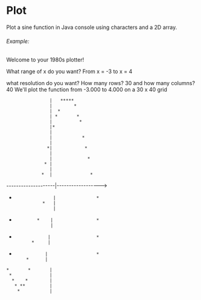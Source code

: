 # Plot

Plot a sine function in Java console using characters and a 2D array.

###### Example:
Welcome to your 1980s plotter!

What range of x do you want?
From x = -3
to x = 4

what resolution do you want?
How many rows? 30
and how many columns? 40
We'll plot the function from -3.000 to 4.000 on a 30 x 40 grid

                    |   *****           
                    |        *          
                    |  *                
                    | *       *         
                    |          *        
                    |*                  
                    |                   
                    |           *       
                    |                   
                   *|            *      
                    |                   
                    |             *     
                  * |                   
                    |                   
                 *  |              *    
\--------------------|------------------>
*                   |               *   
                *   |                   
                    |                   
 *             *    |                *  
                    |                   
  *                 |                 * 
              *     |                   
   *                |                  *
             *      |                   
    *       *       |                   
     *              |                   
      *    *        |                   
       * **         |                   
        *           |                   
